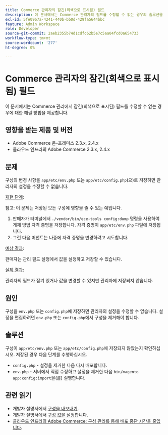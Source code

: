 ```yaml
---
title: Commerce 관리자의 잠긴(회색으로 표시됨) 필드
description: 이 문서에서는 Commerce 관리자의 필드를 수정할 수 없는 경우의 솔루션을 제공합니다.
exl-id: 5fe0967a-4241-440b-bb0d-429fa5644bbc
feature: Admin Workspace
role: Developer
source-git-commit: 2aeb2355b74d1cdfc62b5e7c5aa04fcd0a654733
workflow-type: tm+mt
source-wordcount: '277'
ht-degree: 0%

---
```


# Commerce 관리자의 잠긴(회색으로 표시됨) 필드

이 문서에서는 Commerce 관리에서 잠긴(회색으로 표시된) 필드를 수정할 수 없는 경우에 대한 해결 방법을 제공합니다.

## 영향을 받는 제품 및 버전

* Adobe Commerce 온-프레미스 2.3.x, 2.4.x
* 클라우드 인프라의 Adobe Commerce 2.3.x, 2.4.x

## 문제

구성의 변경 사항을 `app/etc/env.php` 또는 `app/etc/config.php`(으)로 저장하면 관리자의 설정을 수정할 수 없습니다.

<u>재현 단계</u>:

참고: 이 문제는 저장된 모든 구성에 영향을 줄 수 있는 예입니다.

1. 판매자가 터미널에서 `./vendor/bin/ece-tools config:dump` 명령을 사용하여 게재 방법 자격 증명을 저장합니다. 자격 증명이 `app/etc/env.php` 파일에 저장됩니다.
1. 그런 다음 머천트는 나중에 자격 증명을 변경하려고 시도합니다.

<u>예상 결과</u>:

판매자는 관리 필드 설정에서 값을 설정하고 저장할 수 있습니다.

<u>실제 결과</u>:

관리자의 필드가 잠겨 있거나 값을 변경할 수 있지만 관리자에 저장되지 않습니다.

## 원인

구성을 `env.php` 또는 `config.php`에 저장하면 관리자의 설정을 수정할 수 없습니다. 설정을 편집하려면 `env.php` 또는 `config.php`에서 구성을 제거해야 합니다.

## 솔루션

구성이 `app/etc/env.php` 또는 `app/etc/config.php`에 저장되지 않았는지 확인하십시오. 저장된 경우 다음 단계를 수행하십시오.

* `config.php` - 설정을 제거한 다음 다시 배포합니다.
* `env.php` - 서버에서 직접 수정하고 설정을 제거한 다음 `bin/magento app:config:import`을(를) 실행합니다.

## 관련 읽기

* 개발자 설명서에서 [구성을 내보내기](https://experienceleague.adobe.com/ko/docs/commerce-operations/configuration-guide/cli/configuration-management/export-configuration).
* 개발자 설명서에서 [구성 값을 설정](https://experienceleague.adobe.com/ko/docs/commerce-operations/configuration-guide/cli/configuration-management/set-configuration-values)합니다.
* [클라우드 인프라의 Adobe Commerce: 구성 관리를 통해 배포 중단 시간을 줄입니다](/help/how-to/general/magento-cloud-reduce-deployment-downtime-with-configuration-management.md).
